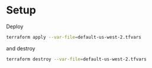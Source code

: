 # Setup
Deploy
```bash
terraform apply --var-file=default-us-west-2.tfvars
```
and destroy
```bash
terraform destroy --var-file=default-us-west-2.tfvars
```
